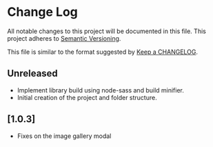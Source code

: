 # Change Log
All notable changes to this project will be documented in this file.
This project adheres to [Semantic Versioning](http://semver.org/).

This file is similar to the format suggested by [Keep a CHANGELOG](https://github.com/olivierlacan/keep-a-changelog).

## Unreleased
- Implement library build using node-sass and build minifier.
- Initial creation of the project and folder structure.

## [1.0.3]
- Fixes on the image gallery modal